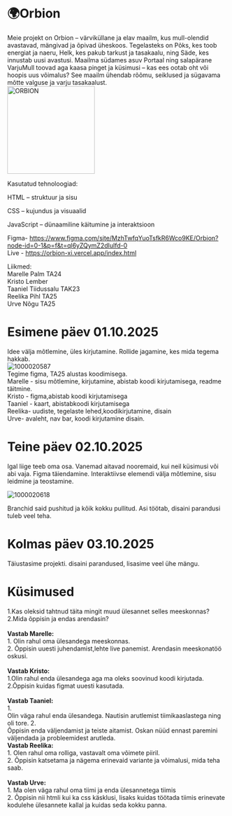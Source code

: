 # 🌍Orbion
Meie projekt on Orbion – värviküllane ja elav maailm, kus mull-olendid avastavad, mängivad ja õpivad üheskoos. Tegelasteks on Põks, kes toob energiat ja naeru, Helk, kes pakub tarkust ja tasakaalu, ning Säde, kes innustab uusi avastusi. Maailma südames asuv Portaal ning salapärane VarjuMull toovad aga kaasa pinget ja küsimusi – kas ees ootab oht või hoopis uus võimalus? See maailm ühendab rõõmu, seiklused ja sügavama mõtte valguse ja varju tasakaalust.  <br>
<img width="auto" height="200" alt="ORBION" src="https://github.com/user-attachments/assets/88bd5310-f1b5-4182-9df7-7723134983aa" /> <br>

Kasutatud tehnoloogiad: <br>

HTML – struktuur ja sisu  <br>

CSS – kujundus ja visuaalid  <br>

JavaScript – dünaamiline käitumine ja interaktsioon  <br>

Figma- https://www.figma.com/site/MzhTwfqYuoTsfkR6Wco9KE/Orbion?node-id=0-1&p=f&t=ql6yZQymZ2dIulfd-0 <br>
Live - https://orbion-xi.vercel.app/index.html <br>

Liikmed: <br>
Marelle Palm TA24 <br>
Kristo Lember <br>
Taaniel Tiidussalu TAK23 <br>
Reelika Pihl TA25 <br>
Urve Nõgu TA25 <br>

<h1>Esimene päev 01.10.2025</h1>

Idee välja mõtlemine, üles kirjutamine. Rollide jagamine, kes mida tegema hakkab. <br>
![1000020587](https://github.com/user-attachments/assets/1c07b071-55ec-4662-b230-0954a70a3509) <br>
Tegime figma, TA25 alustas koodimisega. <br> 
Marelle - sisu mõtlemine, kirjutamine,  abistab koodi kirjutamisega, readme täitmine. <br>
Kristo - figma,abistab koodi kirjutamisega <br>
Taaniel - kaart, abistabkoodi kirjutamisega <br>
Reelika- uudiste, tegelaste lehed,koodikirjutamine, disain <br>
Urve- avaleht, nav bar, koodi kirjutamine disain. <br>

<h1>Teine päev 02.10.2025</h1>

Igal liige teeb oma osa. Vanemad aitavad nooremaid, kui neil küsimusi või abi vaja. Figma täiendamine. Interaktiivse elemendi välja mõtlemine, sisu leidmine ja teostamine. <br>

![1000020618](https://github.com/user-attachments/assets/1a719ac8-1629-411e-aa4b-01b054d2993f) <br>

Branchid said pushitud ja kõik kokku pullitud. Asi töötab, disaini parandusi tuleb veel teha.


<h1>Kolmas päev 03.10.2025</h1>

Täiustasime projekti. disaini parandused, lisasime veel ühe mängu. 

<h1>Küsimused</h1>
1.Kas oleksid tahtnud täita mingit muud ülesannet selles meeskonnas? <br>
2.Mida õppisin ja endas arendasin? <br>
 <br>
<b>Vastab Marelle:</b> <br>
1.  Olin rahul oma ülesandega meeskonnas.<br>
2. Õppisin uuesti  juhendamist,lehte live panemist. Arendasin meeskonatöö oskusi. <br>
<br>
<b>Vastab Kristo: </b> <br>
1.Olin rahul enda ülesandega aga ma oleks soovinud koodi kirjutada. <br>
2.Õppisin kuidas figmat uuesti kasutada. <br>

<br>
<b>Vastab Taaniel: </b> <br>
1. <br> Olin väga rahul enda ülesandega. Nautisin arutlemist tiimikaaslastega ning oli tore.
2. <br> Õppisin enda väljendamist ja teiste aitamist. Oskan nüüd ennast paremini väljendada ja probleemidest arutleda.

<br>
<b>Vastab Reelika: </b> <br>
1. Olen rahul oma rolliga, vastavalt oma võimete piiril. <br>
2. Õppisin katsetama ja nägema erinevaid variante ja võimalusi, mida teha saab. <br>

<br>
<b>Vastab Urve: </b> <br>
1. Ma olen väga rahul oma tiimi ja enda ülesannetega tiimis <br>
2. Õppisin nii htmli kui ka css käsklusi, lisaks kuidas töötada tiimis erinevate kodulehe ülesannete kallal ja kuidas seda kokku panna.<br>

